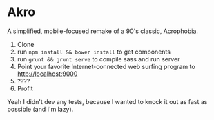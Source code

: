 Akro
====

A simplified, mobile-focused remake of a 90's classic, Acrophobia.

1. Clone
2. run `npm install && bower install` to get components
3. run `grunt && grunt serve` to compile sass and run server
4. Point your favorite Internet-connected web surfing program to [http://localhost:9000](http://localhost:9000)
5. ????
6. Profit

Yeah I didn't dev any tests, because I wanted to knock it out as fast as possible (and I'm lazy).
